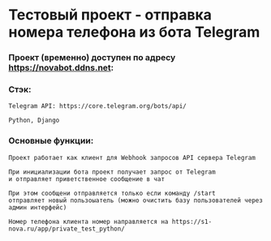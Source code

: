 # Тестовый проект - отправка номера телефона из бота Telegram
### Проект (временно) доступен по адресу https://novabot.ddns.net: 
### Стэк:
```
Telegram API: https://core.telegram.org/bots/api/
```
```
Python, Django
```

###  Основные функции:

```
Проект работает как клиент для Webhook запросов API сервера Telegram
```
```
При инициализации бота проект получает запрос от Telegram
и отправляет приветственное сообщение в чат
```
```
При этом сообщени отправляется только если команду /start
отправляет новый пользоыатель (можно очистить базу пользователей через админ интерфейс)
```
```
Номер телефона клиента номер направляется на https://s1-nova.ru/app/private_test_python/ 
```
